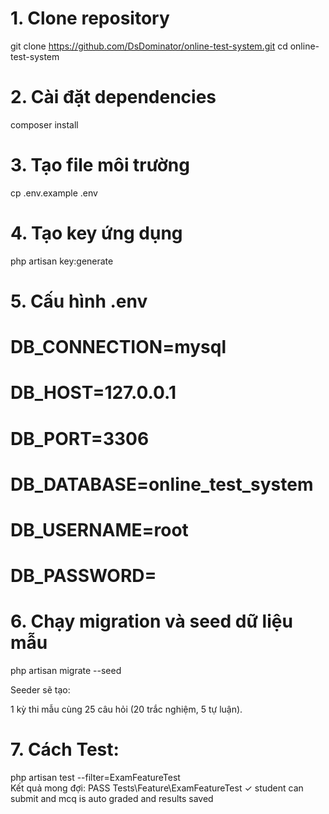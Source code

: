 # 1. Clone repository
git clone https://github.com/DsDominator/online-test-system.git
cd online-test-system

# 2. Cài đặt dependencies
composer install

# 3. Tạo file môi trường
cp .env.example .env

# 4. Tạo key ứng dụng
php artisan key:generate

# 5. Cấu hình .env
# DB_CONNECTION=mysql
# DB_HOST=127.0.0.1
# DB_PORT=3306
# DB_DATABASE=online_test_system
# DB_USERNAME=root
# DB_PASSWORD=

# 6. Chạy migration và seed dữ liệu mẫu
php artisan migrate --seed

Seeder sẽ tạo:

1 kỳ thi mẫu cùng 25 câu hỏi (20 trắc nghiệm, 5 tự luận).

# 7. Cách Test:
php artisan test --filter=ExamFeatureTest    
Kết quả mong đợi:
    PASS  Tests\Feature\ExamFeatureTest
    ✓ student can submit and mcq is auto graded and results saved
